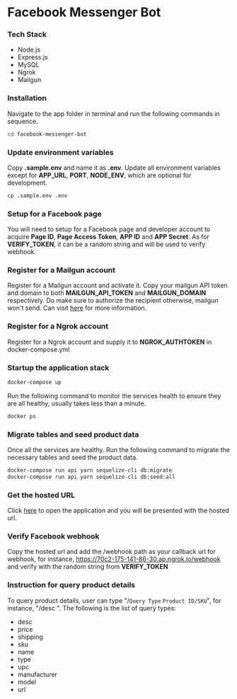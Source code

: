 # Facebook Messenger Bot

### Tech Stack
* Node.js
* Express.js
* MySQL
* Ngrok
* Mailgun

### Installation
Navigate to the app folder in terminal and run the following commands in sequence.
```sh
cd facebook-messenger-bot
```

### Update environment variables
Copy **.sample.env** and name it as **.env**. Update all environment variables except for **APP_URL**, **PORT**, **NODE_ENV**, which are optional for development.
```sh
cp .sample.env .env
```

### Setup for a Facebook page
You will need to setup for a Facebook page and developer account to acquire **Page ID**, **Page Access Token**, **APP ID** and **APP Secret**. As for **VERIFY_TOKEN**, it can be a random string and will be used to verify webhook.

### Register for a Mailgun account
Register for a Mailgun account and activate it. Copy your mailgun API token and domain to both **MAILGUN_API_TOKEN** and **MAILGUN_DOMAIN** respectively. Do make sure to authorize the recipient otherwise, mailgun won't send. Can visit [here](https://help.mailgun.com/hc/en-us/articles/217531258) for more information.

### Register for a Ngrok account 
Register for a Ngrok account and supply it to **NGROK_AUTHTOKEN** in docker-compose.yml

### Startup the application stack
```sh
docker-compose up
```
Run the following command to monitor the services health to ensure they are all healthy, usually takes less than a minute.
```sh
docker ps
```

### Migrate tables and seed product data
Once all the services are healthy. Run the following command to migrate the necessary tables and seed the product data.
```sh
docker-compose run api yarn sequelize-cli db:migrate
docker-compose run api yarn sequelize-cli db:seed:all
```

### Get the hosted URL
Click [here](http://localhost:4040/) to open the application and you will be presented with the hosted url.

### Verify Facebook webhook
Copy the hosted url and add the /webhook path as your callback url for webhook, for instance, https://70c2-175-141-86-30.ap.ngrok.io/webhook and verify with the random string from **VERIFY_TOKEN**

### Instruction for query product details
To query product details, user can type "/`Query Type` `Product ID/SKU`", for instance, "/desc ". The following is the list of query types:
* desc
* price
* shipping
* sku
* name
* type
* upc
* manufacturer
* model
* url
